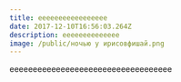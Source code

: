 ```yaml
---
title: eeeeeeeeeeeeeeeee
date: 2017-12-10T16:56:03.264Z
description: eeeeeeeeeeeeee
image: /public/ночью у ирисовфишай.png
---
```

eeeeeeeeeeeeeeeeeeeeeeeeeeeeeeeeeee
